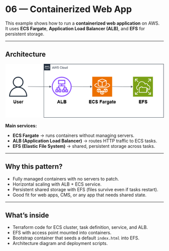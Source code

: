 # 06 — Containerized Web App

This example shows how to run a **containerized web application** on AWS.  
It uses **ECS Fargate**, **Application Load Balancer (ALB)**, and **EFS** for persistent storage.

---

## Architecture

![Containerized Web App Diagram](diagram/containerized-web-app.png)

**Main services:**

- **ECS Fargate** → runs containers without managing servers.
- **ALB (Application Load Balancer)** → routes HTTP traffic to ECS tasks.
- **EFS (Elastic File System)** → shared, persistent storage across tasks.

---

## Why this pattern?

- Fully managed containers with no servers to patch.
- Horizontal scaling with ALB + ECS service.
- Persistent shared storage with EFS (files survive even if tasks restart).
- Good fit for web apps, CMS, or any app that needs shared state.

---

## What’s inside

- Terraform code for ECS cluster, task definition, service, and ALB.
- EFS with access point mounted into containers.
- Bootstrap container that seeds a default `index.html` into EFS.
- Architecture diagram and deployment scripts.
